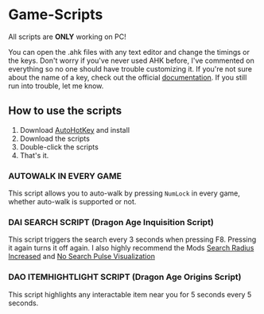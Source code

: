 # Game-Scripts
All scripts are **ONLY** working on PC! 

You can open the .ahk files with any text editor and change the timings or the keys. Don't worry if you've never used AHK before, I've commented on everything so no one should have trouble customizing it. If you're not sure about the name of a key, check out the official [documentation](https://www.autohotkey.com/docs/v2/KeyList.htm). If you still run into trouble, let me know. 

## How to use the scripts
1. Download [AutoHotKey](https://www.autohotkey.com/) and install
2. Download the scripts
3. Double-click the scripts
4. That's it.

### AUTOWALK IN EVERY GAME
This script allows you to auto-walk by pressing `NumLock` in every game, whether auto-walk is supported or not. 

### DAI SEARCH SCRIPT (Dragon Age Inquisition Script)
This script triggers the search every 3 seconds when pressing F8. Pressing it again turns it off again. 
I also highly recommend the Mods [Search Radius Increased](https://www.nexusmods.com/dragonageinquisition/mods/1442) and [No Search Pulse Visualization](https://www.nexusmods.com/dragonageinquisition/mods/3171) 

### DAO ITEMHIGHTLIGHT SCRIPT (Dragon Age Origins Script) 
This script highlights any interactable item near you for 5 seconds every 5 seconds. 
